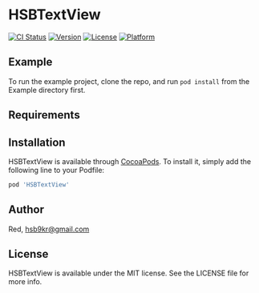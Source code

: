 # HSBTextView

[![CI Status](https://img.shields.io/travis/Red/HSBTextView.svg?style=flat)](https://travis-ci.org/Red/HSBTextView)
[![Version](https://img.shields.io/cocoapods/v/HSBTextView.svg?style=flat)](https://cocoapods.org/pods/HSBTextView)
[![License](https://img.shields.io/cocoapods/l/HSBTextView.svg?style=flat)](https://cocoapods.org/pods/HSBTextView)
[![Platform](https://img.shields.io/cocoapods/p/HSBTextView.svg?style=flat)](https://cocoapods.org/pods/HSBTextView)

## Example

To run the example project, clone the repo, and run `pod install` from the Example directory first.

## Requirements

## Installation

HSBTextView is available through [CocoaPods](https://cocoapods.org). To install
it, simply add the following line to your Podfile:

```ruby
pod 'HSBTextView'
```

## Author

Red, hsb9kr@gmail.com

## License

HSBTextView is available under the MIT license. See the LICENSE file for more info.

